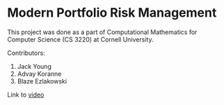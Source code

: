 # Modern Portfolio Risk Management

This project was done as a part of Computational Mathematics for Computer Science (CS 3220) at Cornell University.  

Contributors:
1. Jack Young
2. Advay Koranne 
3. Blaze Ezlakowski 

Link to [video](https://www.youtube.com/watch?v=gAxrZfpTwsk)


